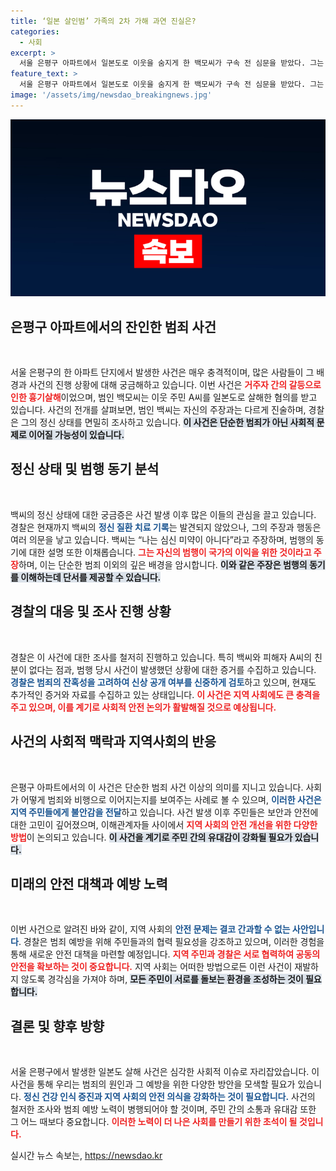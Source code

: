 ```yaml
---
title: ‘일본 살인범’ 가족의 2차 가해 과연 진실은?
categories:
  - 사회
excerpt: >
  서울 은평구 아파트에서 일본도로 이웃을 숨지게 한 백모씨가 구속 전 심문을 받았다. 그는 정신 질환이 없다고 주장하며 범행 동기로 정치적 목적을 내세우고 있다. 경찰은 신상 공개를 고려하지 않으면서도 심신 상태를 정밀 조사 중이다.
feature_text: >
  서울 은평구 아파트에서 일본도로 이웃을 숨지게 한 백모씨가 구속 전 심문을 받았다. 그는 정신 질환이 없다고 주장하며 범행 동기로 정치적 목적을 내세우고 있다. 경찰은 신상 공개를 고려하지 않으면서도 심신 상태를 정밀 조사 중이다.
image: '/assets/img/newsdao_breakingnews.jpg'
---
```


<p><img src="/assets/img/newsdao_breakingnews.jpg" alt="flaretime 속보" /></p>

<h2 data-ke-size="size26">은평구 아파트에서의 잔인한 범죄 사건</h2>

<p data-ke-size="size16">&nbsp;</p>

<p>서울 은평구의 한 아파트 단지에서 발생한 사건은 매우 충격적이며, 많은 사람들이 그 배경과 사건의 진행 상황에 대해 궁금해하고 있습니다. 이번 사건은 <b><span style="color: #ee2323;">거주자 간의 갈등으로 인한 흉기살해</span></b>이었으며, 범인 백모씨는 이웃 주민 A씨를 일본도로 살해한 혐의를 받고 있습니다. 사건의 전개를 살펴보면, 범인 백씨는 자신의 주장과는 다르게 진술하며, 경찰은 그의 정신 상태를 면밀히 조사하고 있습니다. <b><span style="background-color: #21538527;">이 사건은 단순한 범죄가 아닌 사회적 문제로 이어질 가능성이 있습니다.</span></b></p>

<h2 data-ke-size="size26">정신 상태 및 범행 동기 분석</h2>

<p data-ke-size="size16">&nbsp;</p>

<p>백씨의 정신 상태에 대한 궁금증은 사건 발생 이후 많은 이들의 관심을 끌고 있습니다. 경찰은 현재까지 백씨의 <b><span style="color: #1a5490;">정신 질환 치료 기록</span></b>는 발견되지 않았으나, 그의 주장과 행동은 여러 의문을 낳고 있습니다. 백씨는 “나는 심신 미약이 아니다”라고 주장하며, 범행의 동기에 대한 설명 또한 이채롭습니다. <b><span style="color: #ee2323;">그는 자신의 범행이 국가의 이익을 위한 것이라고 주장</span></b>하며, 이는 단순한 범죄 이외의 깊은 배경을 암시합니다. <b><span style="background-color: #21538527;">이와 같은 주장은 범행의 동기를 이해하는데 단서를 제공할 수 있습니다.</span></b></p>

<h2 data-ke-size="size26">경찰의 대응 및 조사 진행 상황</h2>

<p data-ke-size="size16">&nbsp;</p>

<p>경찰은 이 사건에 대한 조사를 철저히 진행하고 있습니다. 특히 백씨와 피해자 A씨의 친분이 없다는 점과, 범행 당시 사건이 발생했던 상황에 대한 증거를 수집하고 있습니다. <b><span style="color: #1a5490;">경찰은 범죄의 잔혹성을 고려하여 신상 공개 여부를 신중하게 검토</span></b>하고 있으며, 현재도 추가적인 증거와 자료를 수집하고 있는 상태입니다. <b><span style="color: #ee2323;">이 사건은 지역 사회에도 큰 충격을 주고 있으며, 이를 계기로 사회적 안전 논의가 활발해질 것으로 예상됩니다.</span></b></p>

<h2 data-ke-size="size26">사건의 사회적 맥락과 지역사회의 반응</h2>

<p data-ke-size="size16">&nbsp;</p>

<p>은평구 아파트에서의 이 사건은 단순한 범죄 사건 이상의 의미를 지니고 있습니다. 사회가 어떻게 범죄와 비행으로 이어지는지를 보여주는 사례로 볼 수 있으며, <b><span style="color: #1a5490;">이러한 사건은 지역 주민들에게 불안감을 전달</span></b>하고 있습니다. 사건 발생 이후 주민들은 보안과 안전에 대한 고민이 깊어졌으며, 이해관계자들 사이에서 <b><span style="color: #ee2323;">지역 사회의 안전 개선을 위한 다양한 방법</span></b>이 논의되고 있습니다. <b><span style="background-color: #21538527;">이 사건을 계기로 주민 간의 유대감이 강화될 필요가 있습니다.</span></b></p>

<h2 data-ke-size="size26">미래의 안전 대책과 예방 노력</h2>

<p data-ke-size="size16">&nbsp;</p>

<p>이번 사건으로 알려진 바와 같이, 지역 사회의 <b><span style="color: #1a5490;">안전 문제는 결코 간과할 수 없는 사안입니다</span></b>. 경찰은 범죄 예방을 위해 주민들과의 협력 필요성을 강조하고 있으며, 이러한 경험을 통해 새로운 안전 대책을 마련할 예정입니다. <b><span style="color: #ee2323;">지역 주민과 경찰은 서로 협력하여 공동의 안전을 확보하는 것이 중요합니다.</span></b> 지역 사회는 어떠한 방법으로든 이런 사건이 재발하지 않도록 경각심을 가져야 하며, <b><span style="background-color: #21538527;">모든 주민이 서로를 돌보는 환경을 조성하는 것이 필요합니다.</span></b></p>

<h2 data-ke-size="size26">결론 및 향후 방향</h2>

<p data-ke-size="size16">&nbsp;</p>

<p>서울 은평구에서 발생한 일본도 살해 사건은 심각한 사회적 이슈로 자리잡았습니다. 이 사건을 통해 우리는 범죄의 원인과 그 예방을 위한 다양한 방안을 모색할 필요가 있습니다. <b><span style="color: #1a5490;">정신 건강 인식 증진과 지역 사회의 안전 의식을 강화하는 것이 필요합니다.</span></b> 사건의 철저한 조사와 범죄 예방 노력이 병행되어야 할 것이며, 주민 간의 소통과 유대감 또한 그 어느 때보다 중요합니다. <b><span style="color: #ee2323;">이러한 노력이 더 나은 사회를 만들기 위한 초석이 될 것입니다.</span></b></p>

<p data-ke-size="size16"></p>
실시간 뉴스 속보는, <a href="https://newsdao.kr" rel="dofollow">https://newsdao.kr</a>


